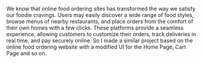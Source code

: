 We know that online food ordering sites has transformed the way we satisfy our foodie cravings. Users may easily discover a wide range of food styles, browse menus of nearby restaurants, and place orders from the comfort of their own homes with a few clicks. These platforms provide a seamless experience, allowing customers to customize their orders, track deliveries in real time, and pay securely online. So I made a similar project based on the online food ordering website with a modified UI for the Home Page, Cart Page and so on.
